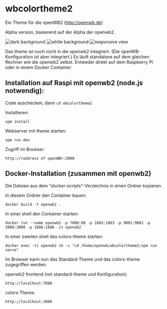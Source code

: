# wbcolortheme2
Ein Theme für die openWB2 (http://openwb.de)







Alpha version, basierend auf der Alpha der openwb2.

![dark background](colors1.png)
![white background](colors2.png)
![responsive view](colors3.png)

Das theme ist noch nicht in die openwb2 integriert. (Die openWB-Konfiguration ist aber integriert.) Es läuft standalone auf dem gleichen Rechner wie die openwb2 selbst. Entweder direkt auf dem Raspberry Pi oder in einem Docker Container:

## Installation auf Raspi mit openwb2 (node.js notwendig):

Code auschecken, dann ```cd wbcolortheme2```

Installieren:
```
npm install
```

Webserver mit theme starten:
```
npm run dev
```

Zugriff im Browser:
```
http://<address of openWB>:3000
``` 

## Docker-Installation (zusammen mit openwb2)

Die Dateien aus dem "docker-scripts"-Verzeichnis in einen Ordner kopieren.

In diesem Ordner den Container bauen:
``` 
docker build -t openwb2 . 
```

In einer shell den Container starten:
``` 
docker run --name openwb2 -p 7080:80 -p 1883:1883 -p 9001:9001 -p 3000:3000 -p 1886:1886 -it openwb2 
```

In einer zweiten shell das colors-theme starten:
``` 
docker exec -ti openwb2 sh -c "cd /home/openwb/wbcolortheme2;npm run serve" 
```

Im Browser kann nun das Standard-Theme und das colors-theme zugegriffen werden:

openwb2 frontend (mit standard-theme und Konfiguration):
``` 
http://localhost:7080 
```

colors-Theme:
``` 
http://localhost:3000 
```

